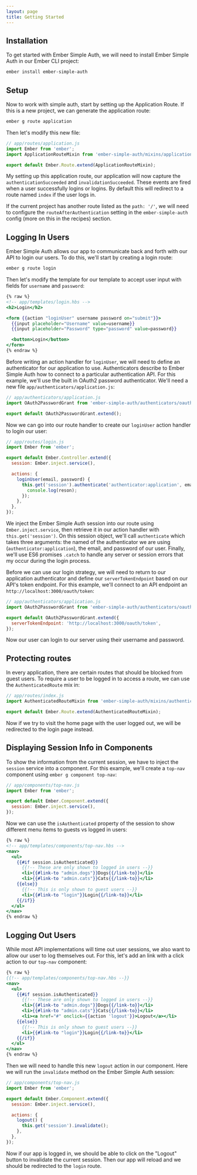 ```yaml
---
layout: page
title: Getting Started
---
```


## Installation

To get started with Ember Simple Auth, we will need to install Ember Simple Auth in our Ember CLI project:

```sh
ember install ember-simple-auth
```

## Setup

Now to work with simple auth, start by setting up the Application Route.
If this is a new project, we can generate the application route:

```sh
ember g route application
```

Then let's modify this new file:

```js
// app/routes/application.js
import Ember from 'ember';
import ApplicationRouteMixin from 'ember-simple-auth/mixins/application-route-mixin';

export default Ember.Route.extend(ApplicationRouteMixin);
```

My setting up this application route, our application will now capture the `authenticationSucceeded` and `invalidationSucceeded`.
These events are fired when a user successfully logins or logins.
By default this will redirect to a route named `index` if the user logs in.

If the current project has another route listed as the `path: '/'`, we will need to configure the `routeAfterAuthentication` setting in the `ember-simple-auth` config (more on this in the recipes) section.

## Logging In Users

Ember Simple Auth allows our app to communicate back and forth with our API to login our users.
To do this, we'll start by creating a login route:

```sh
ember g route login
```

Then let's modify the template for our template to accept user input with fields for `username` and `password`:

```hbs
{% raw %}
<!-- app/templates/login.hbs -->
<h2>Login</h2>

<form {{action "loginUser" username password on="submit"}}>
  {{input placeholder="Username" value=username}}
  {{input placeholder="Password" type="password" value=password}}

  <button>Login</button>
</form>
{% endraw %}
```

Before writing an action handler for `loginUser`, we will need to define an authenticator for our application to use.
Authenticators describe to Ember Simple Auth how to connect to a particular authentication API.
For this example, we'll use the built in OAuth2 password authenticator.
We'll need a new file `app/authenticators/application.js`:

```js
// app/authenticators/application.js
import OAuth2PasswordGrant from 'ember-simple-auth/authenticators/oauth2-password-grant';

export default OAuth2PasswordGrant.extend();
```

Now we can go into our route handler to create our `loginUser` action handler to login our user:

```js
// app/routes/login.js
import Ember from 'ember';

export default Ember.Controller.extend({
  session: Ember.inject.service(),

  actions: {
    loginUser(email, password) {
      this.get('session').authenticate('authenticator:application', email, password).catch((reason) => {
        console.log(reson);
      });
    },
  },
});
```

We inject the Ember Simple Auth session into our route using `Ember.inject.service`,
then retrieve it in our action handler with `this.get('session')`.
On this session object, we'll call `authenticate` which takes three arguments:
the named of the authenticator we are using (`authenticator:application`), the email, and password of our user.
Finally, we'll use ES6 promises `.catch` to handle any server or session errors that my occur during the login process.

Before we can use our login strategy, we will need to return to our application authenticator
and define our `serverTokenEndpoint` based on our API's token endpoint.
For this example, we'll connect to an API endpoint an `http://localhost:3000/oauth/token`:

```js
// app/authenticators/application.js
import OAuth2PasswordGrant from 'ember-simple-auth/authenticators/oauth2-password-grant';

export default OAuth2PasswordGrant.extend({
  serverTokenEndpoint: 'http://localhost:3000/oauth/token',
});
```

Now our user can login to our server using their username and password.

## Protecting routes

In every application, there are certain routes that should be blocked from guest users.
To require a user to be logged in to access a route, we can use the `AuthenticatedRoute` mix in:

```js
// app/routes/index.js
import AuthenticatedRouteMixin from 'ember-simple-auth/mixins/authenticated-route-mixin';

export default Ember.Route.extend(AuthenticatedRouteMixin);
```

Now if we try to visit the home page with the user logged out, we will be redirected to the login page instead.

## Displaying Session Info in Components

To show the information from the current session, we have to inject the `session` service into a component.
For this example, we'll create a `top-nav` component using `ember g component top-nav`:

```js
// app/components/top-nav.js
import Ember from 'ember';

export default Ember.Component.extend({
  session: Ember.inject.service(),
});
```

Now we can use the `isAuthenticated` property of the session to show different menu items to guests vs logged in users:

```hbs
{% raw %}
<!-- app/templates/components/top-nav.hbs -->
<nav>
  <ul>
    {{#if session.isAuthenticated}}
      {{!-- These are only shown to logged in users --}}
      <li>{{#link-to "admin.dogs"}}Dogs{{/link-to}}</li>
      <li>{{#link-to "admin.cats"}}Cats{{/link-to}}</li>
    {{else}}
      {{!-- This is only shown to guest users --}}
      <li>{{#link-to "login"}}Login{{/link-to}}</li>
    {{/if}}
  </ul>
</nav>
{% endraw %}
```

## Logging Out Users

While most API implementations will time out user sessions, we also want to allow our user to log themselves out.
For this, let's add an link with a click action to our `top-nav` component:

```hbs
{% raw %}
{{!-- app/templates/components/top-nav.hbs --}}
<nav>
  <ul>
    {{#if session.isAuthenticated}}
      {{!-- These are only shown to logged in users --}}
      <li>{{#link-to "admin.dogs"}}Dogs{{/link-to}}</li>
      <li>{{#link-to "admin.cats"}}Cats{{/link-to}}</li>
      <li><a href="#" onclick={{action 'logout'}}>Logout</a></li>
    {{else}}
      {{!-- This is only shown to guest users --}}
      <li>{{#link-to "login"}}Login{{/link-to}}</li>
    {{/if}}
  </ul>
</nav>
{% endraw %}
```

Then we will need to handle this new `logout` action in our component.
Here we will run the `invalidate` method on the Ember Simple Auth session:

```js
// app/components/top-nav.js
import Ember from 'ember';

export default Ember.Component.extend({
  session: Ember.inject.service(),

  actions: {
    logout() {
      this.get('session').invalidate();
    },
  },
});
```

Now if our app is logged in, we should be able to click on the "Logout" button to invalidate the current session.
Then our app will reload and we should be redirected to the `login` route.
